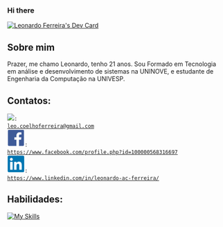 ### Hi there 
<a href="https://app.daily.dev/leo_ACFerreira"><img src="https://api.daily.dev/devcards/47bb63702a6949629ece80d5b3b505e3.png?r=g40" width="400" alt="Leonardo Ferreira's Dev Card"/></a>
## Sobre mim
Prazer, me chamo Leonardo, tenho 21 anos. Sou Formado em Tecnologia em análise e desenvolvimento de sistemas na UNINOVE, e estudante de Engenharia da Computação na UNIVESP.

## Contatos:


<code><img widht="30" height="40" src="https://www.benjaminporras.com/wp-content/uploads/2019/11/logo-gmail-png-gmail-icon-download-png-and-vector-1.png">: leo.coelhoferreira@gmail.com</code><br>
<code><img widht="30" height="40" src="https://raw.githubusercontent.com/devicons/devicon/1119b9f84c0290e0f0b38982099a2bd027a48bf1/icons/facebook/facebook-original.svg">: https://www.facebook.com/profile.php?id=100000568316697</code><br>
<code><img widht="30" height="40" src="https://raw.githubusercontent.com/devicons/devicon/1119b9f84c0290e0f0b38982099a2bd027a48bf1/icons/linkedin/linkedin-original.svg">: https://www.linkedin.com/in/leonardo-ac-ferreira/</code>
## Habilidades: 


[![My Skills](https://skillicons.dev/icons?i=js,python,php,html,css,bootstrap,c#,heroku,javascript,jquery,mysql,git,dotnet,aws,nodejs,react,raspberrypi,mongodb,java)](https://skillicons.dev)
